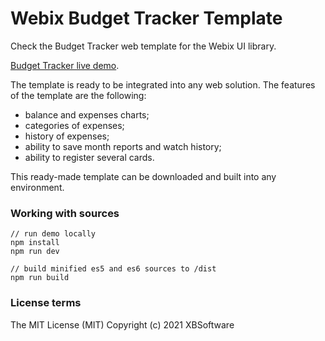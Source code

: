 Webix Budget Tracker Template
============

Check the Budget Tracker web template for the Webix UI library.

[Budget Tracker live demo](https://webix-hub.github.io/budget-tracker-template/dist/es5/index.html).

The template is ready to be integrated into any web solution. The features of the template are the following:

- balance and expenses charts;
- categories of expenses;
- history of expenses;
- ability to save month reports and watch history;
- ability to register several cards.

This ready-made template can be downloaded and built into any environment.

### Working with sources

```
// run demo locally
npm install
npm run dev

// build minified es5 and es6 sources to /dist
npm run build
```

### License terms

The MIT License (MIT)
Copyright (c) 2021 XBSoftware
